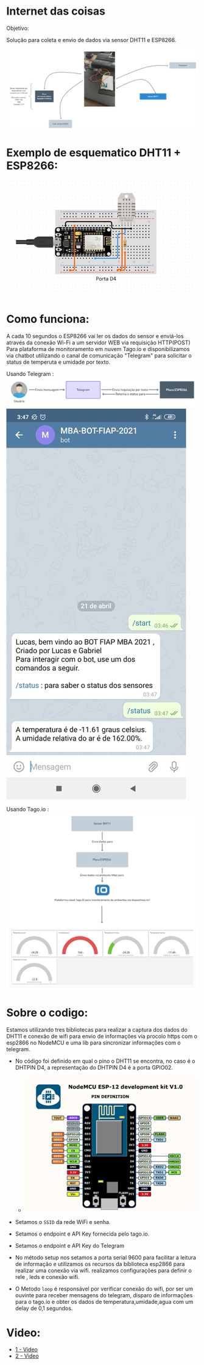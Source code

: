 # Internet das coisas

Objetivo:

  Solução para coleta e envio de dados  via sensor DHT11 e ESP8266.

![Fluxo](/assets/imgReal.png)

# Exemplo de esquematico DHT11 + ESP8266:

![Fluxo](/assets/esquematico.PNG)

# Como funciona:

A cada 10 segundos o ESP8266 vai ler os dados do sensor e enviá-los 
através da conexão Wi-Fi a um servidor WEB via requisição HTTP(POST) Para
plataforma de monitoramento em nuvem Tago.io e disponibilizamos via chatbot utilizando o
canal de comunicação "Telegram" para solicitar o status de temperuta e umidade por texto.

Usando Telegram :
  ![Fluxo](/assets/telegrama.png)
  ![Fluxo](/assets/botfiap.jpeg)
  
Usando Tago.io :
  ![Fluxo](/assets/img.png)

# Sobre o codigo:

  Estamos utilizando tres bibliotecas para realizar a captura dos dados do DHT11 
  e conexão de wifi para envio de informações via procolo https com o esp2866 no NodeMCU e uma
  lib para sincronizar informações com o telegram.
    
   - No código foi definido em qual o pino o DHT11 se encontra, no caso é o DHTPIN D4, a 
     representação do DHTPIN D4 é a porta GPIO02.   
     
     - ![circuito](/assets/circuito.jpg)
     
   - Setamos o `SSID` da rede WiFi e senha.
   
   - Setamos o endpoint e API Key fornecida pelo tago.io.
   - Setamos o endpoint e API Key do Telegram
    
   - No método setup nos setamos a porta serial 9600 para facilitar a leitura de informação e 
     utilizamos os recursos da biblioteca esp2866 para realizar uma conexão via wifi. realizamos
     configurações para definir o rele , leds e conexão wifi.
     
   - O Metodo `loop` é responsável por verificar conexão do wifi, por ser
     um ouvinte para receber mensagens do telegram, disparo de informações para o tago.io e
     obter os dados de temperatura,umidade,agua com um delay de 0,1 segundos.
     
      
# Video:

  - [1 - Video](https://www.youtube.com/watch?v=Rnye98CtzP4 " 1 - Montagem")
  - [2 - Video](https://www.youtube.com/watch?v=sgqao4sSsZ4 " 2 - Montagem")



